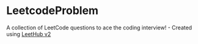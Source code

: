 # LeetcodeProblem
A collection of LeetCode questions to ace the coding interview! - Created using [LeetHub v2](https://github.com/arunbhardwaj/LeetHub-2.0)
